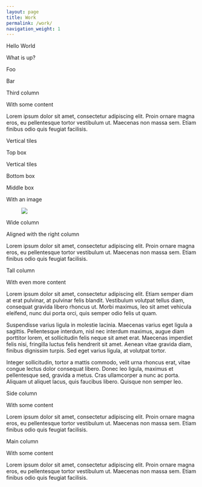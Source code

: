 ```yaml
---
layout: page
title: Work
permalink: /work/
navigation_weight: 1
---
```


<div class="tile is-ancestor">
  <div class="tile is-parent">
    <article class="tile is-child box">
      <p class="title">Hello World</p>
      <p class="subtitle">What is up?</p>
    </article>
  </div>
  <div class="tile is-parent">
    <article class="tile is-child box">
      <p class="title">Foo</p>
      <p class="subtitle">Bar</p>
    </article>
  </div>
  <div class="tile is-parent">
    <article class="tile is-child box">
      <p class="title">Third column</p>
      <p class="subtitle">With some content</p>
      <div class="content">
        <p>Lorem ipsum dolor sit amet, consectetur adipiscing elit. Proin ornare magna eros, eu pellentesque tortor vestibulum ut. Maecenas non massa sem. Etiam finibus odio quis feugiat facilisis.</p>
      </div>
    </article>
  </div>
</div>

<div class="tile is-ancestor">
  <div class="tile is-vertical is-8">
    <div class="tile">
      <div class="tile is-parent is-vertical">
        <article class="tile is-child box">
          <p class="title">Vertical tiles</p>
          <p class="subtitle">Top box</p>
        </article>
        <article class="tile is-child box">
          <p class="title">Vertical tiles</p>
          <p class="subtitle">Bottom box</p>
        </article>
      </div>
      <div class="tile is-parent">
        <article class="tile is-child box">
          <p class="title">Middle box</p>
          <p class="subtitle">With an image</p>
          <figure class="image is-4by3">
            <img src="http://bulma.io/images/placeholders/640x480.png">
          </figure>
        </article>
      </div>
    </div>
    <div class="tile is-parent">
      <article class="tile is-child box">
        <p class="title">Wide column</p>
        <p class="subtitle">Aligned with the right column</p>
        <div class="content">
          <p>Lorem ipsum dolor sit amet, consectetur adipiscing elit. Proin ornare magna eros, eu pellentesque tortor vestibulum ut. Maecenas non massa sem. Etiam finibus odio quis feugiat facilisis.</p>
        </div>
      </article>
    </div>
  </div>
  <div class="tile is-parent">
    <article class="tile is-child box">
      <div class="content">
        <p class="title">Tall column</p>
        <p class="subtitle">With even more content</p>
        <div class="content">
          <p>Lorem ipsum dolor sit amet, consectetur adipiscing elit. Etiam semper diam at erat pulvinar, at pulvinar felis blandit. Vestibulum volutpat tellus diam, consequat gravida libero rhoncus ut. Morbi maximus, leo sit amet vehicula eleifend, nunc dui porta orci, quis semper odio felis ut quam.</p>
          <p>Suspendisse varius ligula in molestie lacinia. Maecenas varius eget ligula a sagittis. Pellentesque interdum, nisl nec interdum maximus, augue diam porttitor lorem, et sollicitudin felis neque sit amet erat. Maecenas imperdiet felis nisi, fringilla luctus felis hendrerit sit amet. Aenean vitae gravida diam, finibus dignissim turpis. Sed eget varius ligula, at volutpat tortor.</p>
          <p>Integer sollicitudin, tortor a mattis commodo, velit urna rhoncus erat, vitae congue lectus dolor consequat libero. Donec leo ligula, maximus et pellentesque sed, gravida a metus. Cras ullamcorper a nunc ac porta. Aliquam ut aliquet lacus, quis faucibus libero. Quisque non semper leo.</p>
        </div>
      </div>
    </article>
  </div>
</div>

<div class="tile is-ancestor">
  <div class="tile is-parent">
    <article class="tile is-child box">
      <p class="title">Side column</p>
      <p class="subtitle">With some content</p>
      <div class="content">
        <p>Lorem ipsum dolor sit amet, consectetur adipiscing elit. Proin ornare magna eros, eu pellentesque tortor vestibulum ut. Maecenas non massa sem. Etiam finibus odio quis feugiat facilisis.</p>
      </div>
    </article>
  </div>
  <div class="tile is-parent is-8">
    <article class="tile is-child box">
      <p class="title">Main column</p>
      <p class="subtitle">With some content</p>
      <div class="content">
        <p>Lorem ipsum dolor sit amet, consectetur adipiscing elit. Proin ornare magna eros, eu pellentesque tortor vestibulum ut. Maecenas non massa sem. Etiam finibus odio quis feugiat facilisis.</p>
      </div>
    </article>
  </div>
</div>
